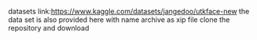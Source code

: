 datasets link:https://www.kaggle.com/datasets/jangedoo/utkface-new
the data set is also provided here with name archive as xip file clone the repository and download
